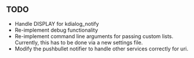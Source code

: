 TODO
----
- Handle DISPLAY for kdialog_notify
- Re-implement debug functionality
- Re-implement command line arguments for passing custom lists. Currently, this has to be done via a new settings file.
- Modify the pushbullet notifier to handle other services correctly for uri.

